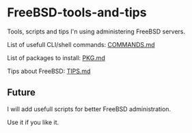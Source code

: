 # FreeBSD-tools-and-tips
Tools, scripts and tips I'n using administering FreeBSD servers.


List of usefull CLI/shell commands: [COMMANDS.md](COMMANDS.md)

List of packages to install: [PKG.md](PKG.md)

Tips about FreeBSD: [TIPS.md](TIPS.md)


Future
---
I will add usefull scripts for better FreeBSD administration.

Use it if you like it.
